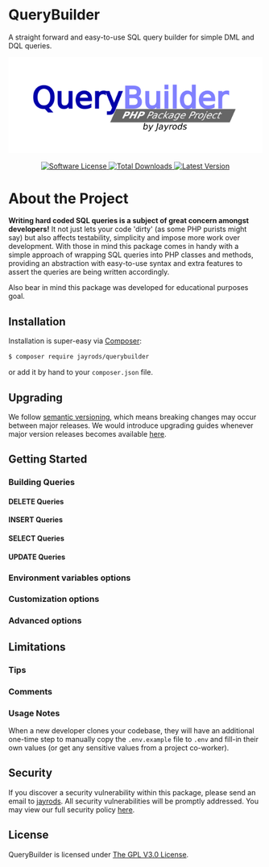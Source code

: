 QueryBuilder
============
A straight forward and easy-to-use SQL query builder for simple DML and DQL queries.

<p align="center">
    <a href="https://packagist.org/packages/jayrods/querybuilder">
        <img src="./resources/img/logo.png" alt="Package logo"></img>
    </a>
</p>

<p align="center">
    <a href="LICENSE">
        <img src="https://img.shields.io/badge/license-BSD%203--Clause-brightgreen.svg?style=flat-square" alt="Software License"></img>
    </a>
    <a href="https://packagist.org/packages/jayrods/querybuilder">
        <img src="https://img.shields.io/packagist/dt/vlucas/phpdotenv.svg?style=flat-square" alt="Total Downloads"></img>
    </a>
    <a href="https://github.com/Jadersonrilidio/querybuilder/releases">
        <img src="https://img.shields.io/github/release/vlucas/phpdotenv.svg?style=flat-square" alt="Latest Version"></img>
    </a>
</p>


# About the Project

**Writing hard coded SQL queries is a subject of great concern amongst developers!**
It not just lets your code 'dirty' (as some PHP purists might say) but also affects
testability, simplicity and impose more work over development. With those in mind
this package comes in handy with a simple approach of wrapping SQL queries into PHP
classes and methods, providing an abstraction with easy-to-use syntax and extra
features to assert the queries are being written accordingly.

Also bear in mind this package was developed for educational purposes goal.


## Installation

Installation is super-easy via [Composer](https://getcomposer.org/):

```bash
$ composer require jayrods/querybuilder
```

or add it by hand to your `composer.json` file.


## Upgrading

We follow [semantic versioning](https://semver.org/), which means breaking
changes may occur between major releases. We would introduce upgrading guides
whenever major version releases becomes available [here](UPGRADING.md).


## Getting Started

### Building Queries
#### DELETE Queries
#### INSERT Queries
#### SELECT Queries
#### UPDATE Queries

### Environment variables options
### Customization options
### Advanced options

## Limitations

### Tips
### Comments
### Usage Notes

When a new developer clones your codebase, they will have an additional
one-time step to manually copy the `.env.example` file to `.env` and fill-in
their own values (or get any sensitive values from a project co-worker).


## Security

If you discover a security vulnerability within this package, please send an
email to [jayrods](jaderson.rodrigues@yahoo.com). All security vulnerabilities
will be promptly addressed. You may view our full security policy 
[here](https://github.com/vlucas/phpdotenv/security/policy).


## License

QueryBuilder is licensed under [The GPL V3.0 License](LICENSE).
